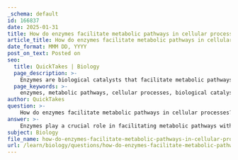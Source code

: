 ```yaml
---
_schema: default
id: 166837
date: 2025-01-31
title: How do enzymes facilitate metabolic pathways in cellular processes?
article_title: How do enzymes facilitate metabolic pathways in cellular processes?
date_format: MMM DD, YYYY
post_on_text: Posted on
seo:
  title: QuickTakes | Biology
  page_description: >-
    Enzymes are biological catalysts that facilitate metabolic pathways in cellular processes by lowering activation energy, ensuring reaction specificity, regulating pathways, and assisting with complex reactions through cofactors and coenzymes.
  page_keywords: >-
    enzymes, metabolic pathways, cellular processes, biological catalysts, activation energy, specificity, regulation, substrates, cofactors, coenzymes, anabolic pathways, catabolic pathways, glucose, ATP, biochemical reactions, homeostasis
author: QuickTakes
question: >-
    How do enzymes facilitate metabolic pathways in cellular processes?
answer: >-
    Enzymes play a crucial role in facilitating metabolic pathways within cellular processes by acting as biological catalysts. Here’s how they contribute to these pathways:\n\n1. **Lowering Activation Energy**: Enzymes reduce the activation energy required for chemical reactions to occur. This allows metabolic reactions to proceed at a much faster rate than they would without the presence of enzymes. For example, enzymes like amylase catalyze the breakdown of starch into sugars, enabling the body to utilize carbohydrates efficiently.\n\n2. **Specificity**: Enzymes are highly specific, meaning they catalyze particular reactions or act on specific substrates. This specificity ensures that metabolic pathways are regulated and that the correct biochemical reactions occur in the right sequence. For instance, different enzymes are responsible for breaking down different types of nutrients, such as lipases for fats and proteases for proteins.\n\n3. **Regulation of Metabolic Pathways**: Enzymes are often regulated by various factors, including the concentration of substrates, the presence of inhibitors or activators, and environmental conditions such as pH and temperature. This regulation allows cells to respond to changes in their environment and maintain homeostasis. For example, the enzyme phosphofructokinase is a key regulatory enzyme in glycolysis, controlling the flow of glucose through the pathway based on the energy needs of the cell.\n\n4. **Facilitating Complex Reactions**: Many metabolic pathways involve a series of reactions, each catalyzed by a different enzyme. This sequential action allows for the efficient conversion of substrates into products. For example, in cellular respiration, a series of enzymes work together to convert glucose into ATP, the energy currency of the cell.\n\n5. **Cofactors and Coenzymes**: Some enzymes require additional non-protein molecules, known as cofactors (which can be metal ions) or coenzymes (which are organic molecules), to function properly. These molecules assist in the catalytic process and are essential for the activity of many enzymes. For instance, the coenzyme NAD+ is crucial for dehydrogenase enzymes involved in oxidation-reduction reactions.\n\n6. **Role in Anabolic and Catabolic Pathways**: Enzymes are involved in both anabolic (building up) and catabolic (breaking down) pathways. In anabolic pathways, enzymes help synthesize complex molecules from simpler ones, such as the synthesis of proteins from amino acids. In catabolic pathways, enzymes facilitate the breakdown of complex molecules into simpler ones, releasing energy in the process.\n\nIn summary, enzymes are vital for the efficient and regulated functioning of metabolic pathways in cells. They enable biochemical reactions to occur rapidly and specifically, ensuring that cellular processes are carried out effectively to support life.
subject: Biology
file_name: how-do-enzymes-facilitate-metabolic-pathways-in-cellular-processes.md
url: /learn/biology/questions/how-do-enzymes-facilitate-metabolic-pathways-in-cellular-processes
---
```


&nbsp;